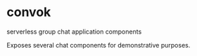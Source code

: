 # convok
serverless group chat application components







Exposes several chat components for demonstrative purposes.
